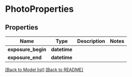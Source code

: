 # PhotoProperties


## Properties
Name | Type | Description | Notes
------------ | ------------- | ------------- | -------------
**exposure_begin** | **datetime** |  | 
**exposure_end** | **datetime** |  |

[[Back to Model list]](../../README.md#documentation-for-models) [[Back to README]](../../README.md)


